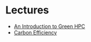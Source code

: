 # Lectures

* [An Introduction to Green HPC](1-introduction)
* [Carbon Efficiency](2-carbon-efficiency)
